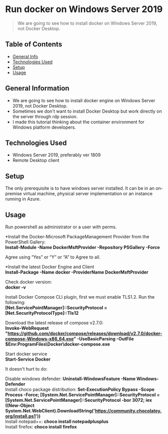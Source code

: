 # Run docker on Windows Server 2019
> We are going to see how to install docker on Windows Server 2019, not Docker Desktop.

## Table of Contents
* [General Info](#general-information)
* [Technologies Used](#technologies-used)
* [Setup](#setup)
* [Usage](#usage)

<!-- * [License](#license) -->


## General Information
- We are going to see how to install docker engine on Windows Server 2019, not Docker Desktop.
- Sometimes we don't want to install Docker Desktop but work directly on the server through rdp session.
- I made this tutorial thinking about the container environment for Windows platform developers.


<!-- You don't have to answer all the questions - just the ones relevant to your project. -->


## Technologies Used
- Windows Server 2019, preferably ver 1809
- Remote Desktop client


## Setup
The only prerequisite is to have windows server installed. It can be in an on-premise virtual machine, physical server implementation or an instance running in Azure.


## Usage
Run powershell as administrator or a user with perms.  

*Install the Docker-Microsoft PackageManagement Provider from the PowerShell Gallery:  
**Install-Module -Name DockerMsftProvider -Repository PSGallery -Force**   

Agree using “Yes” or “Y” or “A” to Agree to all.  

*Install the latest Docker Engine and Client  
**Install-Package -Name docker -ProviderName DockerMsftProvider**  

Check docker version:  
**docker -v**  

Install Docker Compose CLI plugin, first we must enable TLS1.2. Run the following:  
**[Net.ServicePointManager]::SecurityProtocol = [Net.SecurityProtocolType]::Tls12**  

Download the latest release of compose v2.7.0:  
**Invoke-WebRequest "https://github.com/docker/compose/releases/download/v2.7.0/docker-compose-Windows-x86_64.exe" -UseBasicParsing -OutFile $Env:ProgramFiles\Docker\docker-compose.exe**  

Start docker service  
**Start-Service Docker**  

It doesn't hurt to do:  

Disable windows defender: **Uninstall-WindowsFeature -Name Windows-Defender**    
Install choco package distribution: **Set-ExecutionPolicy Bypass -Scope Process -Force; [System.Net.ServicePointManager]::SecurityProtocol = [System.Net.ServicePointManager]::SecurityProtocol -bor 3072; iex ((New-Object System.Net.WebClient).DownloadString('https://community.chocolatey.org/install.ps1'))**    
Install notepad++: **choco install notepadplusplus**    
Install firefox: **choco install firefox**    

 

